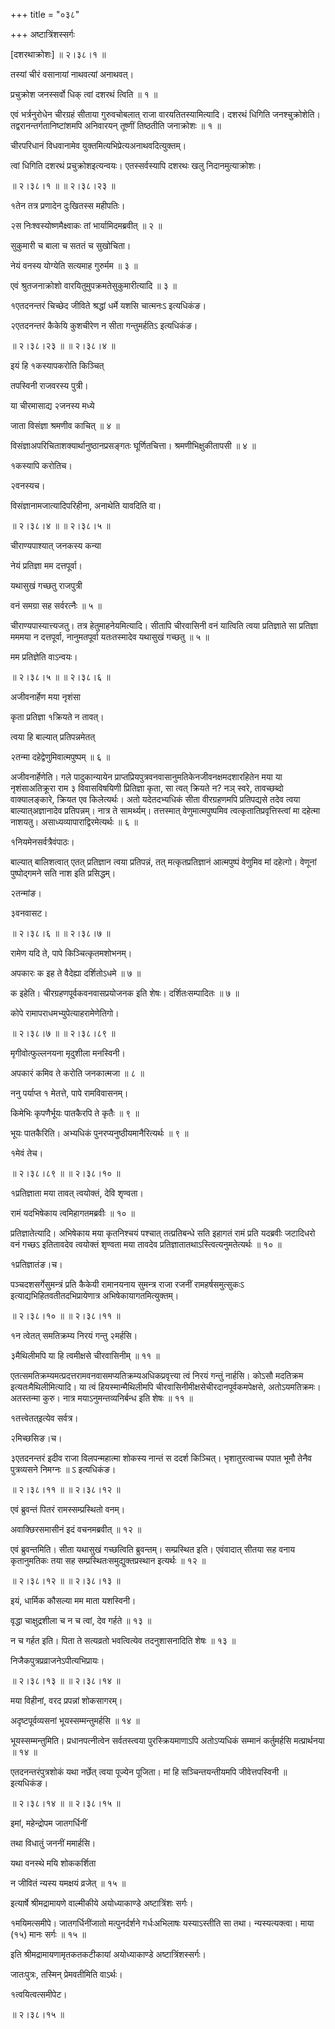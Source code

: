 +++
title = "०३८"

+++
अष्टात्रिंशस्सर्गः  

\[दशरथाक्रोशः\] ॥ २।३८।१ ॥   

तस्यां चीरं वसानायां नाथवत्यां अनाथवत्।  

प्रचुक्रोश जनस्सर्वो धिक् त्वां दशरथं त्विति  ॥  १  ॥   

एवं भर्त्रनुरोधेन चीरग्रहं सीताया गुरुवचोबलात् राजा वारयतितस्यामित्यादि। दशरथं धिगिति जनश्चुक्रोशेति। तद्वरानन्तर्गतानिष्टांशमपि अनिवारयन् तूष्णीं तिष्ठतीति जनाक्रोशः  ॥  १  ॥   

चीरपरिधानं विधवानामेव युक्तमित्यभिप्रेत्यअनाथवदित्युक्तम्।  

त्वां धिगिति दशरथं प्रचुक्रोशइत्यन्वयः। एतस्सर्वस्यापि दशरथः खलु निदानमुत्याक्रोशः।  

 ॥ २।३८।१ ॥  ॥ २।३८।२३ ॥   

१तेन तत्र प्रणादेन दुःखितस्स महीपतिः।  

२स निःश्वस्योष्णमैक्ष्वाकः तां भार्यामिदमब्रवीत्  ॥  २  ॥   

सुकुमारी च बाला च सततं च सुखोचिता।  

नेयं वनस्य योग्येति सत्यमाह गुरुर्मम  ॥  ३  ॥   

एवं श्रुतजनाक्रोशो वारयितुमुपक्रमतेसुकुमारीत्यादि  ॥  ३  ॥   

१एतदनन्तरं चिच्छेद जीविते श्रद्धां धर्मे यशसि चात्मनःऽ इत्यधिकंङ।  

२एतदनन्तरं कैकेयि कुशचीरेण न सीता गन्तुमर्हतिऽ इत्यधिकंङ।  

 ॥ २।३८।२३ ॥  ॥ २।३८।४ ॥   

इयं हि १कस्यापकरोति किञ्चित्  

तपस्विनी राजवरस्य पुत्री।  

या चीरमासाद्य २जनस्य मध्ये  

जाता विसंज्ञा श्रमणीव काचित्  ॥  ४  ॥   

विसंज्ञाअपरिचिताशक्यार्थानुष्ठानप्रसङ्गतः घूर्णितचित्ता। श्रमणीभिक्षुकीतापसी  ॥  ४  ॥   

१कस्यापि करोतिच।  

२वनस्यच।  

विसंज्ञानामजात्यादिपरिहीना, अनाथेति यावदिति वा।  

 ॥ २।३८।४ ॥  ॥ २।३८।५ ॥   

चीराण्यपाश्यात् जनकस्य कन्या  

नेयं प्रतिज्ञा मम दत्तपूर्वा।  

यथासुखं गच्छतु राजपुत्री  

वनं समग्रा सह सर्वरत्नैः  ॥  ५  ॥   

चीराण्यपास्यात्त्यजतु। तत्र हेतुमाहनेयमित्यादि। सीतापि चीरवासिनी वनं यात्विति त्वया प्रतिज्ञाते सा प्रतिज्ञा मममया न दत्तपूर्वा, नानुमतपूर्वा यतःतस्मादेव यथासुखं गच्छतु  ॥  ५  ॥   

मम प्रतिज्ञेति वाऽन्वयः।  

 ॥ २।३८।५ ॥  ॥ २।३८।६ ॥   

अजीवनार्हेण मया नृशंसा  

कृता प्रतिज्ञा १क्रियते न तावत्।  

त्वया हि बाल्यात् प्रतिपन्नमेतत्  

२तन्मा दहेद्वेणुमिवात्मपुष्पम्  ॥  ६  ॥   

अजीवनार्हेणेति। गले पादुकान्यायेन प्राप्तप्रियपुत्रवनवासानुमतिकेनजीवनक्षमदशारहितेन मया या नृशंसाअतिक्रूरा राम ३ विवासविषयिणी प्रितिज्ञा कृता, सा त्वत् क्रियते न? नञ् स्वरे, तावच्छब्दो वाक्यालङ्कारे, क्रियत एव किलेत्यर्थः। अतो यदेतदभ्यधिकं सीता वीरग्रहणमपि प्रतिपद्यसे तदेव त्वया बाल्यात्अज्ञानादेव प्रतिपन्नम्। नात्र ते सामर्थ्यम्। तत्तस्मात् वेणुमात्मपुष्पमिव त्वत्कृतातिप्रवृत्तिस्त्वां मा दहेत्मा नाशयतु। असाध्यव्यापाराद्विरमेत्यर्थः  ॥  ६  ॥   

१नियमेनसर्वत्रैवंपाठः।  

बाल्यात् बालिशत्वात् एतत् प्रतिज्ञान त्वया प्रतिपन्नं, तत् मत्कृतप्रतिज्ञानं आत्मपुष्पं वेणुमिव मां दहेत्गो। वेणूनां पुष्पोद्गमने सति नाश इति प्रसिद्धम्।  

२तन्मांङ।  

३वनवासट।  

 ॥ २।३८।६ ॥  ॥ २।३८।७ ॥   

रामेण यदि ते, पापे किञ्चित्कृतमशोभनम्।  

अपकारः क इह ते वैदेह्या दर्शितोऽधमे  ॥  ७  ॥   

क इहेति। चीरग्रहणपूर्वकवनवासप्रयोजनक इति शेषः। दर्शितःसम्पादितः  ॥  ७  ॥   

कोपे रामापराधमभ्युपेत्याहरामेणेतिगो।  

 ॥ २।३८।७ ॥  ॥ २।३८।८९ ॥   

मृगीवोत्फुल्लनयना मृदुशीला मनस्विनी।  

अपकारं कमिव ते करोति जनकात्मजा  ॥  ८  ॥   

ननु पर्याप्त १ मेतत्ते, पापे रामविवासनम्।  

किमेभिः कृपणैर्भूयः पातकैरपि ते कृतैः  ॥  ९  ॥   

भूयः पातकैरिति। अभ्यधिकं पुनरप्यनुष्ठीयमानैरित्यर्थः  ॥  ९  ॥   

१मेवं तेच।  

 ॥ २।३८।८९ ॥  ॥ २।३८।१० ॥   

१प्रतिज्ञाता मया तावत् त्वयोक्तं, देवि शृण्वता।  

रामं यदभिषेकाय त्वमिहागतमब्रवीः  ॥  १०  ॥   

प्रतिज्ञातेत्यादि। अभिषेकाय मया कृतनिश्चयं पश्चात् तत्प्रतिबन्धे सति इहागतं रामं प्रति यदब्रवीः जटादिधरो वनं गच्छऽ इतितावदेव त्वयोक्तं शृण्वता मया तावदेव प्रतिज्ञातातथाऽस्त्वित्यनुमतेत्यर्थः  ॥  १०  ॥   

१प्रतिज्ञातंङ।च।  

पञ्चदशसर्गेसुमन्त्रं प्रति कैकेयी रामानयनाय सुमन्त्र राजा रजनीं रामहर्षसमुत्सुकःऽ इत्याद्यभिहितवतीतदभिप्रायेणात्र अभिषेकायागतमित्युक्तम्।  

 ॥ २।३८।१० ॥  ॥ २।३८।११ ॥   

१न त्वेतत् समतिक्रम्य निरयं गन्तु २मर्हसि।  

३मैथिलीमपि या हि त्वमीक्षसे चीरवासिनीम्  ॥  ११  ॥   

एतत्समतिक्रम्यमत्प्रदत्तरामवनवासमप्यतिक्रम्यअधिकप्रवृत्त्या त्वं निरयं गन्तुं नार्हसि। कोऽसौ मदतिक्रम इत्यतःमैथिलीमित्यादि। या त्वं हियस्मान्मैथिलीमपि चीरवासिनीमीक्षसेचीरदानपूर्वकमपेक्षसे, अतोऽयमतिक्रमः। अतस्तन्मा कुरु। नात्र मयाऽनुमन्तव्यनिर्बन्ध इति शेषः  ॥  ११  ॥   

१तत्त्वेतत्इत्येव सर्वत्र।  

२मिच्छसिङ।च।  

३एतदनन्तरं इदीव राजा विलपन्महात्मा शोकस्य नान्तं स ददर्श किञ्चित्। भृशातुरत्वाच्च पपात भूमौ तेनैव पुत्रव्यसने निमग्नः ॥ ऽ इत्यधिकंङ।  

 ॥ २।३८।११ ॥  ॥ २।३८।१२ ॥   

एवं ब्रुवन्तं पितरं रामस्सम्प्रस्थितो वनम्।  

अवाक्छिरसमासीनं इदं वचनमब्रवीत्  ॥  १२  ॥   

एवं ब्रुवन्तमिति। सीता यथासुखं गच्छत्विति ब्रुवन्तम्। सम्प्रस्थित इति। एवंवादात् सीतया सह वनाय कृतानुमतिकः तया सह सम्प्रस्थितःसमुद्युक्तप्रस्थान इत्यर्थः  ॥  १२  ॥   

 ॥ २।३८।१२ ॥  ॥ २।३८।१३ ॥   

इयं, धार्मिक कौसल्या मम माता यशस्विनी।  

वृद्धा चाक्षुद्रशीला च न च त्वां, देव गर्हते  ॥  १३  ॥   

न च गर्हत इति। पिता ते सत्यव्रतो भवत्वित्येव तदनुशासनादिति शेषः  ॥  १३  ॥   

निजैकपुत्रप्रव्राजनेऽपीत्यभिप्रायः।  

 ॥ २।३८।१३ ॥  ॥ २।३८।१४ ॥   

मया विहीनां, वरद प्रपन्नां शोकसागरम्।  

अदृष्टपूर्वव्यसनां भूयस्सम्मन्तुमर्हसि  ॥  १४  ॥   

भूयस्सम्मन्तुमिति। प्रधानपत्नीत्वेन सर्वतस्त्वया पुरस्क्रियमाणाऽपि अतोऽप्यधिकं सम्मानं कर्तुमर्हसि मत्प्रार्थनया  ॥  १४  ॥   

एतदनन्तरंपुत्रशोकं यथा नर्छेत् त्वया पूज्येन पूजिता। मां हि सञ्चिन्तयन्तीयमपि जीवेत्तपस्विनी  ॥  इत्यधिकंङ।  

 ॥ २।३८।१४ ॥  ॥ २।३८।१५ ॥   

इमां, महेन्द्रोपम जातगर्धिनीं  

तथा विधातुं जननीं ममार्हसि।  

यथा वनस्थे मयि शोककर्शिता  

न जीवितं न्यस्य यमक्षयं व्रजेत्  ॥  १५  ॥   

इत्यार्षे श्रीमद्रामायणे वाल्मीकीये अयोध्याकाण्डे अष्टात्रिंशः सर्गः।  

१मयिमत्समीपे। जातगर्धिनींजातो मत्पुनर्दर्शने गर्धःअभिलाषः यस्याऽस्तीति सा तथा। न्यस्यत्यक्त्वा। माया (१५) मानः सर्गः  ॥  १५  ॥   

इति श्रीमद्रामायणामृतकतकटीकायां अयोध्याकाण्डे अष्टात्रिंशस्सर्गः।  

जातःपुत्रः, तस्मिन् प्रेमवतीमिति वाऽर्थः।  

१त्वयित्वत्समीपेट।  

 ॥ २।३८।१५ ॥   

